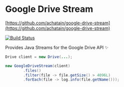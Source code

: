 Google Drive Stream
=
[https://github.com/achatain/google-drive-stream](https://github.com/achatain/google-drive-stream)

[![Build Status](https://travis-ci.org/achatain/google-drive-stream.svg?branch=master)](https://travis-ci.org/achatain/google-drive-stream)

Provides Java Streams for the Google Drive API :sparkles:

```java
Drive client = new Drive(...);

new GoogleDriveStream(client)
        .files()
        .filter(file -> file.getSize() > 4096L)
        .forEach(file -> log.info(file.getName()));
```
